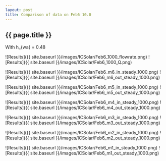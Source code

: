 ```yaml
---
layout: post
title: Comparison of data on Feb6 10.0
---
```

{{ page.title }}
-----------------
With h_{wa} = 0.48

![Results]({{ site.baseurl }}/images/ICSolar/Feb6_1000_flowrate.png) ![Results]({{ site.baseurl }}/images/ICSolar/Feb6_1000_Q.png)

![Results]({{ site.baseurl }}/images/ICSolar/Feb6_m6_in_steady_1000.png) ![Results]({{ site.baseurl }}/images/ICSolar/Feb6_m6_out_steady_1000.png)

![Results]({{ site.baseurl }}/images/ICSolar/Feb6_m5_in_steady_1000.png) ![Results]({{ site.baseurl }}/images/ICSolar/Feb6_m5_out_steady_1000.png)

![Results]({{ site.baseurl }}/images/ICSolar/Feb6_m4_in_steady_1000.png) ![Results]({{ site.baseurl }}/images/ICSolar/Feb6_m4_out_steady_1000.png)

![Results]({{ site.baseurl }}/images/ICSolar/Feb6_m3_in_steady_1000.png) ![Results]({{ site.baseurl }}/images/ICSolar/Feb6_m3_out_steady_1000.png)

![Results]({{ site.baseurl }}/images/ICSolar/Feb6_m2_in_steady_1000.png) ![Results]({{ site.baseurl }}/images/ICSolar/Feb6_m2_out_steady_1000.png)

![Results]({{ site.baseurl }}/images/ICSolar/Feb6_m1_in_steady_1000.png) ![Results]({{ site.baseurl }}/images/ICSolar/Feb6_m1_out_steady_1000.png)

